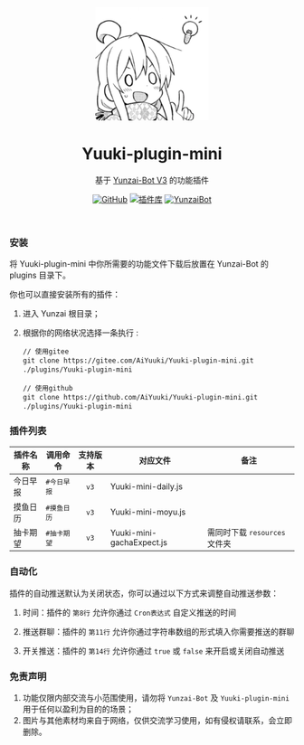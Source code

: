 <div align="center">
<img src="resources/img.png" width = "200">
<h1>Yuuki-plugin-mini</h1>

基于 [Yunzai-Bot V3](https://github.com/Le-niao/Yunzai-Bot) 的功能插件

[![GitHub](https://img.shields.io/badge/GitHub-Yuuki-black?style=flat-square&logo=github)](https://github.com/AiYuuki/Yuuki-plugin-mini) [![插件库](https://img.shields.io/badge/GitHub-插件库-black?style=flat-square&logo=github)](https://github.com/yhArcadia/Yunzai-Bot-plugins-index) [![YunzaiBot](https://img.shields.io/badge/Yunzai-v3.0.0-black?style=flat-square&logo=dependabot)](https://github.com/Le-niao/Yunzai-Bot)

</div>
<br>

### 安装

将 Yuuki-plugin-mini 中你所需要的功能文件下载后放置在 Yunzai-Bot 的 plugins 目录下。

你也可以直接安装所有的插件：

1. 进入 Yunzai 根目录；
2. 根据你的网络状况选择一条执行 :

   ```
   // 使用gitee
   git clone https://gitee.com/AiYuuki/Yuuki-plugin-mini.git ./plugins/Yuuki-plugin-mini

   // 使用github
   git clone https://github.com/AiYuuki/Yuuki-plugin-mini.git ./plugins/Yuuki-plugin-mini
   ```

### 插件列表

| 插件名称 | 调用命令    | 支持版本 | 对应文件                  | 备注                          |
| -------- | ----------- | :------: | ------------------------- | ----------------------------- |
| 今日早报 | `#今日早报` |   `v3`   | Yuuki-mini-daily.js       |                               |
| 摸鱼日历 | `#摸鱼日历` |   `v3`   | Yuuki-mini-moyu.js        |                               |
| 抽卡期望 | `#抽卡期望` |   `v3`   | Yuuki-mini-gachaExpect.js | 需同时下载 `resources` 文件夹 |

### 自动化

插件的自动推送默认为关闭状态，你可以通过以下方式来调整自动推送参数：

1. 时间：插件的 `第8行` 允许你通过 `Cron表达式` 自定义推送的时间

2. 推送群聊：插件的 `第11行` 允许你通过字符串数组的形式填入你需要推送的群聊

3. 开关推送：插件的 `第14行` 允许你通过 `true` 或 `false` 来开启或关闭自动推送

### 免责声明

1. 功能仅限内部交流与小范围使用，请勿将 `Yunzai-Bot` 及 `Yuuki-plugin-mini` 用于任何以盈利为目的的场景；
2. 图片与其他素材均来自于网络，仅供交流学习使用，如有侵权请联系，会立即删除。
